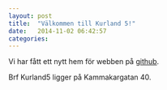 ```yaml
---
layout: post
title:  "Välkommen till Kurland 5!"
date:   2014-11-02 06:42:57
categories: 
---
```


Vi har fått ett nytt hem för webben på [github](http://www.github.com).

Brf Kurland5 ligger på Kammakargatan 40.
